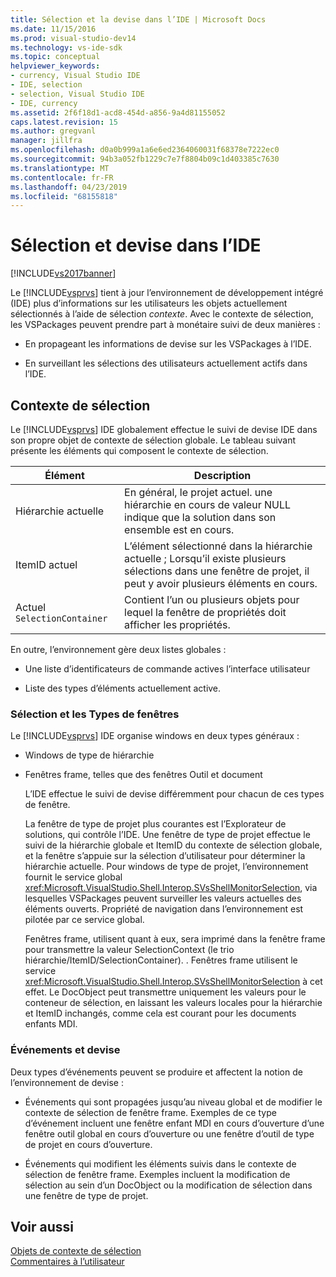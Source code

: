 ```yaml
---
title: Sélection et la devise dans l’IDE | Microsoft Docs
ms.date: 11/15/2016
ms.prod: visual-studio-dev14
ms.technology: vs-ide-sdk
ms.topic: conceptual
helpviewer_keywords:
- currency, Visual Studio IDE
- IDE, selection
- selection, Visual Studio IDE
- IDE, currency
ms.assetid: 2f6f18d1-acd8-454d-a856-9a4d81155052
caps.latest.revision: 15
ms.author: gregvanl
manager: jillfra
ms.openlocfilehash: d0a0b999a1a6e6ed2364060031f68378e7222ec0
ms.sourcegitcommit: 94b3a052fb1229c7e7f8804b09c1d403385c7630
ms.translationtype: MT
ms.contentlocale: fr-FR
ms.lasthandoff: 04/23/2019
ms.locfileid: "68155818"
---
```

# <a name="selection-and-currency-in-the-ide"></a>Sélection et devise dans l’IDE
[!INCLUDE[vs2017banner](../../includes/vs2017banner.md)]

Le [!INCLUDE[vsprvs](../../includes/vsprvs-md.md)] tient à jour l’environnement de développement intégré (IDE) plus d’informations sur les utilisateurs les objets actuellement sélectionnés à l’aide de sélection *contexte*. Avec le contexte de sélection, les VSPackages peuvent prendre part à monétaire suivi de deux manières :  
  
- En propageant les informations de devise sur les VSPackages à l’IDE.  
  
- En surveillant les sélections des utilisateurs actuellement actifs dans l’IDE.  
  
## <a name="selection-context"></a>Contexte de sélection  
 Le [!INCLUDE[vsprvs](../../includes/vsprvs-md.md)] IDE globalement effectue le suivi de devise IDE dans son propre objet de contexte de sélection globale. Le tableau suivant présente les éléments qui composent le contexte de sélection.  
  
|Élément|Description|  
|-------------|-----------------|  
|Hiérarchie actuelle|En général, le projet actuel. une hiérarchie en cours de valeur NULL indique que la solution dans son ensemble est en cours.|  
|ItemID actuel|L’élément sélectionné dans la hiérarchie actuelle ; Lorsqu’il existe plusieurs sélections dans une fenêtre de projet, il peut y avoir plusieurs éléments en cours.|  
|Actuel `SelectionContainer`|Contient l’un ou plusieurs objets pour lequel la fenêtre de propriétés doit afficher les propriétés.|  
  
 En outre, l’environnement gère deux listes globales :  
  
- Une liste d’identificateurs de commande actives l’interface utilisateur  
  
- Liste des types d’éléments actuellement active.  
  
### <a name="window-types-and-selection"></a>Sélection et les Types de fenêtres  
 Le [!INCLUDE[vsprvs](../../includes/vsprvs-md.md)] IDE organise windows en deux types généraux :  
  
- Windows de type de hiérarchie  
  
- Fenêtres frame, telles que des fenêtres Outil et document  
  
  L’IDE effectue le suivi de devise différemment pour chacun de ces types de fenêtre.  
  
  La fenêtre de type de projet plus courantes est l’Explorateur de solutions, qui contrôle l’IDE. Une fenêtre de type de projet effectue le suivi de la hiérarchie globale et ItemID du contexte de sélection globale, et la fenêtre s’appuie sur la sélection d’utilisateur pour déterminer la hiérarchie actuelle. Pour windows de type de projet, l’environnement fournit le service global <xref:Microsoft.VisualStudio.Shell.Interop.SVsShellMonitorSelection>, via lesquelles VSPackages peuvent surveiller les valeurs actuelles des éléments ouverts. Propriété de navigation dans l’environnement est pilotée par ce service global.  
  
  Fenêtres frame, utilisent quant à eux, sera imprimé dans la fenêtre frame pour transmettre la valeur SelectionContext (le trio hiérarchie/ItemID/SelectionContainer). . Fenêtres frame utilisent le service <xref:Microsoft.VisualStudio.Shell.Interop.SVsShellMonitorSelection> à cet effet. Le DocObject peut transmettre uniquement les valeurs pour le conteneur de sélection, en laissant les valeurs locales pour la hiérarchie et ItemID inchangés, comme cela est courant pour les documents enfants MDI.  
  
### <a name="events-and-currency"></a>Événements et devise  
 Deux types d’événements peuvent se produire et affectent la notion de l’environnement de devise :  
  
- Événements qui sont propagées jusqu’au niveau global et de modifier le contexte de sélection de fenêtre frame. Exemples de ce type d’événement incluent une fenêtre enfant MDI en cours d’ouverture d’une fenêtre outil global en cours d’ouverture ou une fenêtre d’outil de type de projet en cours d’ouverture.  
  
- Événements qui modifient les éléments suivis dans le contexte de sélection de fenêtre frame. Exemples incluent la modification de sélection au sein d’un DocObject ou la modification de sélection dans une fenêtre de type de projet.  
  
## <a name="see-also"></a>Voir aussi  
 [Objets de contexte de sélection](../../extensibility/internals/selection-context-objects.md)   
 [Commentaires à l’utilisateur](../../extensibility/internals/feedback-to-the-user.md)
